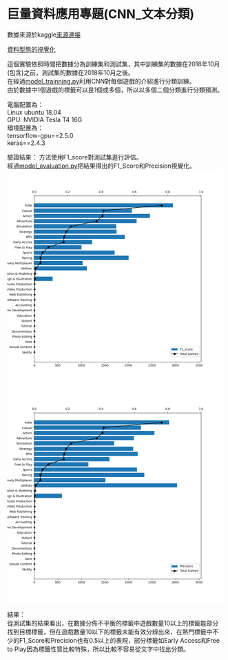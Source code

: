 # 巨量資料應用專題(CNN_文本分類)
數據來源於kaggle[來源連接](https://www.kaggle.com/nikdavis/steam-store-games?select=steam.csv)   

[資料型態的視覺化](https://github.com/tony020703/2021_scu_report-steam-/blob/main/data_visualization.ipynb)

這個實驗依照時間把數據分為訓練集和測試集，其中訓練集的數據在2018年10月(包含)之前，測試集的數據在2018年10月之後。  
在經過[model_trainning.py](https://github.com/tony020703/2021_scu_report-steam-/blob/main/model_trainning.py)利用CNN對每個遊戲的介紹進行分類訓練。  
由於數據中1個遊戲的標籤可以是1個或多個，所以以多個二個分類進行分類預測。

電腦配置為：  
Linux ubuntu 18.04  
GPU: NVIDIA Tesla T4  16G  
環境配置為：  
tensorflow-gpu==2.5.0  
keras==2.4.3  

驗證結果：
方法使用F1_score對測試集進行評估。  
經過[model_evaluation.py](https://github.com/tony020703/2021_scu_report-steam-/blob/main/model_evaluation.py)把結果得出的F1_Score和Precision視覺化。  
<img src="https://github.com/tony020703/2021_scu_report-steam-/blob/main/F1_score.png" width="500">  
<img src="https://github.com/tony020703/2021_scu_report-steam-/blob/main/Precision.png" width="500">
  
結果：  
從測試集的結果看出，在數據分佈不平衡的標籤中遊戲數量10以上的標籤能部分找到目標標籤，但在遊戲數量10以下的標籤未能有效分辨出來，在熱門標籤中不少的F1_Score和Precision也有0.5以上的表現，部分標籤如Early Access和Free to Play因為標籤性質比較特殊，所以比較不容易從文字中找出分類。
